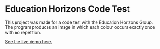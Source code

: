 # Education Horizons Code Test
This project was made for a code test with the Education Horizons Group. The program produces an image in which each colour occurs exactly once with no repetition.

[See the live demo here.](https://jack-white9.github.io/education-horizons-code-test/)